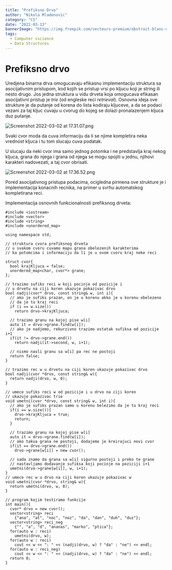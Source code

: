 ```yaml
---
title: "Prefiksno Drvo"
author: "Nikola Mladenovic"
category: "CS"
date: "2022-03-13"
bannerImage: "https://img.freepik.com/vecteurs-premium/abstrait-blanc-dans-style-papier-3d_23-2148390818.jpg?w=2000"
tags:
  - Computer sscience
  - Data Structures
---
```


# Prefiksno drvo

Uredjena binarna drva omogucavaju efikasnu implementaciju struktura sa asocijativnim pristupom, kod kojih se pristup vrsi po kljucu koji je string ili nesto drugo. Jos jedna struktura u vidu drveta koja omogucava efikasan asocijativni pristup je _trie_ (od engleske reci _retrieval_). Osnovna ideja ove strukture je da putanje od korena do lista kodiraju kljuceve, a da se podaci vezani za taj kljuc cuvaju u cvorug do kojeg se dolazi pronalazenjem kljuca duz putanje.

![Screenshot 2022-03-02 at 17.31.07.png](/images/posts/cs/prefiksno-drvo-1.png)

Svaki cvor moda da cuva informaciju da li se njime kompletira neka vrednost kljuca i tu tom slucaju cuva podatak.

U slucaju da neki cvor ima samo jednog potomka i ne predstavlja kraj nekog kljuca, grana do njega i grana od njega se mogu spojiti u jednu, njihovi karakteri nadovezati, a taj cvor obrisati.

![Screenshot 2022-03-02 at 17.36.52.png](/images/posts/cs/prefiksno-drvo-2.png)

Pored asocijativnog pristupa podacima, ocigledna pirmena ove strukture je i implementacija konacnih recnika, na primer u svrhu automatskog kompletirana reci.

Implementacija osnovnih funkcionalnosti prefiksnog drveta:

```other
#include <iostream>
#include <vector>
#include <string>
#include <unordered_map>

using namespace std;

// struktura cvora prefiksnog drveta
// u svakom cvoru cuvamo mapu grana obelezenih karakterima
// ka potomcima i informaciju da li je u ovom cvoru kraj neke reci

struct cvor{
  bool krajKljuca = false;
  unordered_map<char, cvor*> grane;
};

// trazimo sufiks reci w koji pocinje od pozicije i
// u drvetu na ciji koren ukazuje pokazivac drvo
bool nadji(cvor* drvo, const string& w, int i){
  // ako je sufiks prazan, on je u korenu akko je u korenu obelezeno
  // da je tu kraj reci
  if (i == w.size())
    return drvo->krajKljuca;

  // trazimo granu na kojoj pise w[i]
  auto it = drvo->grane.find(w[i]);
  // ako je nadjemo, rekurzivno trazimo ostatak sufiksa od pozicije i+1
  if(it != drvo->grane.end())
    return nadji(it->second, w, i+1);

  // nismo nasli granu sa w[i] pa rec ne postoji
  return false;
}

// trazimo rec w u drvetu na ciji koren ukazuje pokazivac drvo
bool nadji(cvor *drvo, const string& w){
  return nadji(drvo, w, 0);
}

// umece sufiks reci w od pozicije i u drvo na ciji koren
// ukazuje pokazivac trie
void umetni(cvor *drvo, const string& w, int i){
  // ako je sufiks prazan samo u korenu belezimo da je tu kraj reci
  if(i == w.size()){
    drvo->krajKljuca = true;
    return;
  }

  // trazimo granu na kojoj pise w[i]
  auto it = drvo->grane.find(w[i]);
  // ako takva grana ne postoji, dodajemo je kreirajuci novi cvor
  if(it == drvo->grane.end())
    drvo->grane[w[i]] = new cvor();

  // sada znamo da grana sa w[i] sigurno postoji i preko te grane
  // nastavljamo dodavanje sufiksa koji pocinje na poziciji i+1
  umetni(drvo->grane[w[i]], w, i+1);
}
// umece rec w u drvo na ciji koren ukazuje pokazivac w
void umetni(cvor *drvo, string& w){
  return umetni(drvo, w, 0);
}

// program kojim testiramo funkcije
int main(){
  cvor* drvo = new cvor();
  vector<string> reci
    {"ana", "at", "noc", "noz", "da", "dan", "duh", "duz"};
  vector<string> reci_neg
    {"", "a", "d", "ananas", "marko", "ptica"};
  for(auto w : reci)
    umetni(drvo, w);
  for(auto w : reci)
    cout << w << ": " << (nadji(drvo, w) ? "da" : "ne") << endl;
  for(auto w : reci_neg)
    cout << w << ": " << (nadji(drvo, w) ? "da" : "ne") << endl;
  return 0;
}
```

